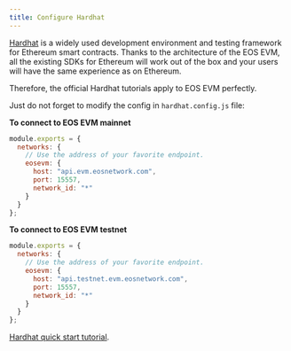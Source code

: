 ```yaml
---
title: Configure Hardhat
---
```


[Hardhat](https://hardhat.org/) is a widely used development environment and testing framework for Ethereum smart contracts. Thanks to the architecture of the EOS EVM, all the existing SDKs for Ethereum will work out of the box and your users will have the same experience as on Ethereum.

Therefore, the official Hardhat tutorials apply to EOS EVM perfectly.

Just do not forget to modify the config in `hardhat.config.js` file:

**To connect to EOS EVM mainnet**

```javascript
module.exports = {
  networks: {
    // Use the address of your favorite endpoint.
    eosevm: {
      host: "api.evm.eosnetwork.com",
      port: 15557,
      network_id: "*"
    }
  }
};
```

**To connect to EOS EVM testnet**

```javascript
module.exports = {
  networks: {
    // Use the address of your favorite endpoint.
    eosevm: {
      host: "api.testnet.evm.eosnetwork.com",
      port: 15557,
      network_id: "*"
    }
  }
};
```

[Hardhat quick start tutorial](https://hardhat.org/tutorial).
